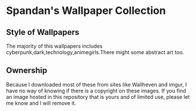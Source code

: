 # Spandan's Wallpaper Collection


## Style of Wallpapers

The majority of this wallpapers includes cyberpunk,dark,technology,animegirls.There might some
abstract art too. 

## Ownership

Because I downloaded most of these from sites like Wallheven and imgur, I have no way of
knowing if there is a copyright on these images. If you find an image hosted in this
repository that is yours and of limited use, please let me know and I will remove it.
